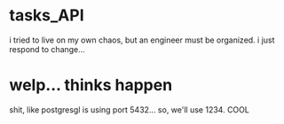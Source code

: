 # tasks_API
i tried to live on my own chaos, but an engineer must be organized. i just respond to change...

# welp... thinks happen

shit, like postgresgl is using port 5432...
so, we'll use 1234. COOL